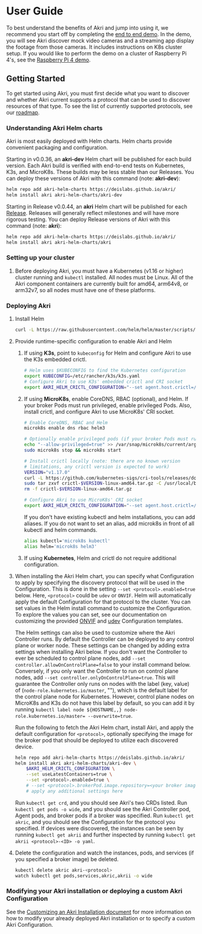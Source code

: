 # User Guide
To best understand the benefits of Akri and jump into using it, we recommend you start off by completing the [end to end
demo](./end-to-end-demo.md). In the demo, you will see Akri discover mock video cameras and a streaming app display the
footage from those cameras. It includes instructions on K8s cluster setup. If you would like to perform the demo on a
cluster of Raspberry Pi 4's, see the [Raspberry Pi 4 demo](./end-to-end-demo-rpi4.md).

## Getting Started
To get started using Akri, you must first decide what you want to discover and whether Akri current supports a protocol
that can be used to discover resources of that type. To see the list of currently supported protocols, see our
[roadmap](./roadmap.md).

### Understanding Akri Helm charts
Akri is most easily deployed with Helm charts.  Helm charts provide convenient packaging and configuration.

Starting in v0.0.36, an **akri-dev** Helm chart will be published for each build version.  Each Akri build is verified
with end-to-end tests on Kubernetes, K3s, and MicroK8s.  These builds may be less stable than our Releases.  You can
deploy these versions of Akri with this command (note: **akri-dev**):
```sh
helm repo add akri-helm-charts https://deislabs.github.io/akri/
helm install akri akri-helm-charts/akri-dev
```

Starting in Release v0.0.44, an **akri** Helm chart will be published for each
[Release](https://github.com/deislabs/akri/releases).  Releases will generally reflect milestones and will have more
rigorous testing.  You can deploy Release versions of Akri with this command (note: **akri**):
```sh
helm repo add akri-helm-charts https://deislabs.github.io/akri/
helm install akri akri-helm-charts/akri
```

### Setting up your cluster
1. Before deploying Akri, you must have a Kubernetes (v1.16 or higher) cluster running and `kubectl` installed. All
   nodes must be Linux. All of the Akri component containers are currently built for amd64, arm64v8, or arm32v7, so all nodes must
   have one of these platforms.

### Deploying Akri
1. Install Helm
    ```sh
    curl -L https://raw.githubusercontent.com/helm/helm/master/scripts/get-helm-3 | bash
    ```
1. Provide runtime-specific configuration to enable Akri and Helm

    1. If using **K3s**, point to `kubeconfig` for Helm and configure Akri to use the K3s embedded crictl.
        ```sh
        # Helm uses $KUBECONFIG to find the Kubernetes configuration
        export KUBECONFIG=/etc/rancher/k3s/k3s.yaml
        # Configure Akri to use K3s' embedded crictl and CRI socket
        export AKRI_HELM_CRICTL_CONFIGURATION="--set agent.host.crictl=/usr/local/bin/crictl --set agent.host.dockerShimSock=/run/k3s/containerd/containerd.sock"
        ```
    1. If using **MicroK8s**, enable CoreDNS, RBAC (optional), and Helm. If your broker Pods must run privileged, enable
       privileged Pods. Also, install crictl, and configure Akri to use MicroK8s' CRI socket.
        ```sh
        # Enable CoreDNS, RBAC and Helm
        microk8s enable dns rbac helm3

        # Optionally enable privileged pods (if your broker Pods must run privileged) and restart MicroK8s.
        echo "--allow-privileged=true" >> /var/snap/microk8s/current/args/kube-apiserver
        sudo microk8s stop && microk8s start

        # Install crictl locally (note: there are no known version
        # limitations, any crictl version is expected to work)
        VERSION="v1.17.0"
        curl -L https://github.com/kubernetes-sigs/cri-tools/releases/download/$VERSION/crictl-${VERSION}-linux-amd64.tar.gz --output crictl-${VERSION}-linux-amd64.tar.gz
        sudo tar zxvf crictl-$VERSION-linux-amd64.tar.gz -C /usr/local/bin
        rm -f crictl-$VERSION-linux-amd64.tar.gz

        # Configure Akri to use MicroK8s' CRI socket
        export AKRI_HELM_CRICTL_CONFIGURATION="--set agent.host.crictl=/usr/local/bin/crictl --set agent.host.dockerShimSock=/var/snap/microk8s/common/run/containerd.sock"
        ```
        If you don't have existing kubectl and helm installations, you can add aliases. If you do not want to set an
        alias, add microk8s in front of all kubectl and helm commands.
        ```sh
        alias kubectl='microk8s kubectl'
        alias helm='microk8s helm3'
        ```
    1. If using **Kubernetes**, Helm and crictl do not require additional configuration.

1. When installing the Akri Helm chart, you can specify what Configuration to apply by specifying the discovery protocol
   that will be used in the Configuration. This is done in the setting `--set <protocol>.enabled=true` below. Here,
   `<protocol>` could be `udev` or `ONVIF`. Helm will automatically apply the default Configuration for that protocol to
   the cluster. You can set values in the Helm install command to customize the Configuration. To explore the values you
   can set, see our documentation on customizing the provided [ONVIF](./onvif-configuration.md) and
   [udev](./udev-configuration.md) Configuration templates.

    The Helm settings can also be used to customize where the Akri Controller runs. By default the Controller can be
    deployed to any control plane or worker node. These settings can be changed by adding extra settings when installing
    Akri below. If you don't want the Controller to ever be scheduled to control plane nodes, add `--set
    controller.allowOnControlPlane=false` to your install command below. Conversely, if you only want the Controller to
    run on control plane nodes, add `--set controller.onlyOnControlPlane=true`. This will guarantee the Controller only
    runs on nodes with the label (key, value) of (`node-role.kubernetes.io/master`, ""), which is the default label for
    the control plane node for Kubernetes. However, control plane nodes on MicroK8s and K3s do not have this label by
    default, so you can add it by running `kubectl label node ${HOSTNAME,,} node-role.kubernetes.io/master=
    --overwrite=true`. 

    Run the following to fetch the Akri Helm chart, install Akri, and apply the default configuration for `<protocol>`,
    optionally specifying the image for the broker pod that should be deployed to utilize each discovered device.
    ```sh
    helm repo add akri-helm-charts https://deislabs.github.io/akri/
    helm install akri akri-helm-charts/akri-dev \
        $AKRI_HELM_CRICTL_CONFIGURATION \
        --set useLatestContainers=true \
        --set <protocol>.enabled=true \
        # --set <protocol>.brokerPod.image.repository=<your broker image> \
        # apply any additional settings here
    ```
    Run `kubectl get crd`, and you should see Akri's two CRDs listed. Run `kubectl get pods -o wide`, and you should see
    the Akri Controller pod, Agent pods, and broker pods if a broker was specified. Run `kubectl get akric`, and you
    should see the Configuration for the protocol you specified.  If devices were discovered, the instances can be seen
    by running `kubectl get akrii` and further inspected by running `kubectl get akrii <protocol>-<ID> -o yaml`.
1. Delete the configuration and watch the instances, pods, and services (if you specified a broker image) be deleted.
    ```sh
    kubectl delete akric akri-<protocol>
    watch kubectl get pods,services,akric,akrii -o wide
    ```

### Modifying your Akri installation or deploying a custom Akri Configuration
See the [Customizing an Akri Installation document](./customizing-akri-installation.md) for more information on how to modify
your already deployed Akri installation or to specify a custom Akri Configuration.
